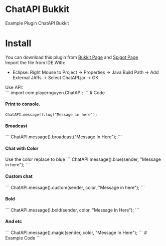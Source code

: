 # ChatAPI Bukkit
Example Plugin ChatAPI Bukkit
# Install
You can download this plugin from <a href="#">Bukkit Page</a> and <a href="#">Spigot Page</a><br>
Import the file from IDE With:<br>
<ul>
  <li>Eclipse: Right Mouse to Project -> Properties -> Java Build Path -> Add External JARs -> Select ChatAPI.jar -> OK</li>
</ul>
Use API:<br>
```
import com.playernguyen.ChatAPI;
```
# Code
<h4>Print to console.</h4>

```
ChatAPI.message().log("Message in here");
```
<h4>Broadcast</h4>
```
ChatAPI.message().broadcast("Message In Here");
```
<h4>Chat with Color</h4>
Use the color replace to blue
```
ChatAPI.message().blue(sender, "Message in here");
```
<h4>Custom chat</h4>
```
ChatAPI.message().custom(sender, color, "Message in here");
```
<h4>Bold</h4>
```
ChatAPI.message().bold(sender, color, "Message In Here");
```
<h4>And etc</h4>
```
ChatAPI.message().magic(sender, color, "Message In Here");
```
# Example Code
```

```
